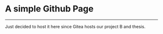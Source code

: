 # A simple Github Page 

****

Just decided to host it here since Gitea hosts our project B and thesis.